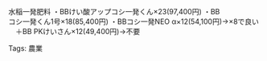 水稲一発肥料 ・BBけい酸アップコシ一発くん×23(97,400円) ・BB  
コシ一発くん1号×18(85,400円) ・BBコシ一発NEO α×12(54,100円)→×8で良い  
　＋BB PKけいさん×12(49,400円)→不要  

Tags: 農業